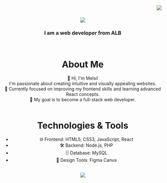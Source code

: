<img align="right" src="https://visitor-badge.laobi.icu/badge?page_id=koxhajmelsi1.koxhajmelsi1" />
<h1 align="center">
    <img src="https://readme-typing-svg.herokuapp.com/?font=Righteous&size=35&center=true&vCenter=true&width=500&height=70&duration=4000&lines=Hi+There!+👋;+I'm+Melsi+Koxhaj!;" />
</h1>

<h3 align="center">I am a web developer from  ALB </h3>

</br>

<div align="center">
 
  <h1>About Me</h1>
👋 Hi, I'm Melsi! <br> 
I'm passionate about creating intuitive and visually appealing websites.<br>  
🌱 Currently focused on improving my frontend skills and learning advanced React concepts. <br> 
🎯 My goal is to become a full-stack web developer.


 </div>

 </br>

 <div align="center"> 
   <h1>Technologies & Tools</h1>
     
- 🌐 Frontend: HTML5, CSS3, JavaScript, React  <br> 
- 🛠️ Backend: Node.js, PHP  <br>
- 🗄️ Database: MySQL <br>
- 🎨 Design Tools: Figma Canva <br>
     



 </div>

 </br>

 <div align="center">
    <img src="https://skillicons.dev/icons?i=html,css,javascript,vscode,react,mysql,figma,typescript,nodejs,php,xampp" />
 </div>
